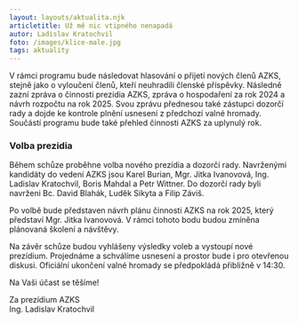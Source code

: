 ```yaml
---
layout: layouts/aktualita.njk
articletitle: Už mě nic vtipného nenapadá
autor: Ladislav Kratochvil
foto: /images/klice-male.jpg
tags: aktuality
---
```

    


V rámci programu bude následovat hlasování o přijetí nových členů AZKS, stejně jako o vyloučení členů, kteří neuhradili členské příspěvky. Následně zazní zpráva o činnosti prezídia AZKS, zpráva o hospodaření za rok 2024 a návrh rozpočtu na rok 2025. Svou zprávu přednesou také zástupci dozorčí rady a dojde ke kontrole plnění usnesení z předchozí valné hromady. Součástí programu bude také přehled činnosti AZKS za uplynulý rok.

### Volba prezidia

Během schůze proběhne volba nového prezídia a dozorčí rady. Navrženými kandidáty do vedení AZKS jsou Karel Burian, Mgr. Jitka Ivanovová, Ing. Ladislav Kratochvil, Boris Mahdal a Petr Wittner. Do dozorčí rady byli navrženi Bc. David Blahák, Luděk Sikyta a Filip Záviš.

Po volbě bude představen návrh plánu činnosti AZKS na rok 2025, který představí Mgr. Jitka Ivanovová. V rámci tohoto bodu budou zmíněna plánovaná školení a návštěvy.

Na závěr schůze budou vyhlášeny výsledky voleb a vystoupí nové prezídium. Projednáme a schválíme usnesení a prostor bude i pro otevřenou diskusi. Oficiální ukončení valné hromady se předpokládá přibližně v 14:30.

Na Vaši účast se těšíme!

Za prezídium AZKS   
Ing. Ladislav Kratochvil